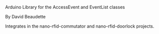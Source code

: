 Arduino Library for the AccessEvent and EventList classes

By David Beaudette

Integrates in the nano-rfid-commutator and nano-rfid-doorlock projects.
